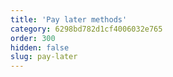 ```yaml
---
title: 'Pay later methods'
category: 6298bd782d1cf4006032e765
order: 300
hidden: false
slug: pay-later
--- 
```


